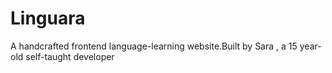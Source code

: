 # Linguara
A handcrafted frontend language-learning website.Built by Sara , a 15 year-old self-taught developer
